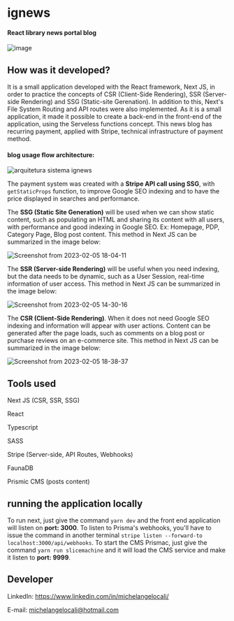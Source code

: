 # ignews

#### React library news portal blog

![image](https://user-images.githubusercontent.com/90471567/216835616-313bcb2d-a2b6-4d12-9fe2-6f1ebd038c2d.png)

## How was it developed?

It is a small application developed with the React framework, Next JS, in order to practice the concepts of CSR (Client-Side Rendering), SSR (Server-side Rendering) and SSG (Static-site Gerenation). In addition to this, Next's File System Routing and API routes were also implemented. As it is a small application, it made it possible to create a back-end in the front-end of the application, using the Serveless functions concept.
This news blog has recurring payment, applied with Stripe, technical infrastructure of payment method.

#### blog usage flow architecture:

![arquitetura sistema ignews](https://user-images.githubusercontent.com/90471567/216835948-10fe937b-dc11-46f5-8665-ed3770bf679c.png)

The payment system was created with a **Stripe API call using SSG**, with `getStaticProps` function, to improve Google SEO indexing and to have the price displayed in searches and performance.

The **SSG (Static Site Generation)** will be used when we can show static content, such as populating an HTML and sharing its content with all users, with performance and good indexing in Google SEO. Ex: Homepage, PDP, Category Page, Blog post content. This method in Next JS can be summarized in the image below:

![Screenshot from 2023-02-05 18-04-11](https://user-images.githubusercontent.com/90471567/216846315-b611260e-ef9c-429e-91ed-6062438e97b5.png)

The **SSR (Server-side Rendering)** will be useful when you need indexing, but the data needs to be dynamic, such as a User Session, real-time information of user access. This method in Next JS can be summarized in the image below:

![Screenshot from 2023-02-05 14-30-16](https://user-images.githubusercontent.com/90471567/216836045-c8987af4-2a88-43f0-94f2-9166ad4ee299.png)

The **CSR (Client-Side Rendering)**. When it does not need Google SEO indexing and information will appear with user actions. Content can be generated after the page loads, such as comments on a blog post or purchase reviews on an e-commerce site. This method in Next JS can be summarized in the image below:

![Screenshot from 2023-02-05 18-38-37](https://user-images.githubusercontent.com/90471567/216847553-3d0887bb-6a84-4334-9299-0ccff6e2fae5.png)

## Tools used

Next JS (CSR, SSR, SSG)

React

Typescript

SASS

Stripe (Server-side, API Routes, Webhooks)

FaunaDB

Prismic CMS (posts content)

## running the application locally

To run next, just give the command `yarn dev` and the front end application will listen on **port: 3000**. To listen to Prisma's webhooks, you'll have to issue the command in another terminal `stripe listen --forward-to localhost:3000/api/webhooks`. To start the CMS Prismac, just give the command `yarn run slicemachine` and it will load the CMS service and make it listen to **port: 9999**.

## Developer

LinkedIn:
https://www.linkedin.com/in/michelangelocali/

E-mail:
michelangelocali@hotmail.com
